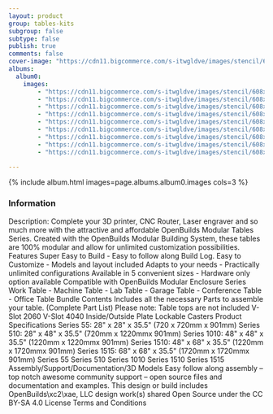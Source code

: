 ```yaml
---
layout: product
group: tables-kits
subgroup: false
subtype: false
publish: true
comments: false
cover-image: "https://cdn11.bigcommerce.com/s-itwgldve/images/stencil/608x608/products/3840/7802/LEAD_1515_with_table__24306.1675310616.png?c=2"
albums:
  album0:
    images:
        - "https://cdn11.bigcommerce.com/s-itwgldve/images/stencil/608x608/products/3840/7802/LEAD_1515_with_table__24306.1675310616.png?c=2"
        - "https://cdn11.bigcommerce.com/s-itwgldve/images/stencil/608x608/products/3840/7801/1010_Series_Table_LEAD_1010__67658.1675310616.gif?c=2"
        - "https://cdn11.bigcommerce.com/s-itwgldve/images/stencil/608x608/products/3840/8030/Table_Series_Layout_watermark__41517.1675310616.png?c=2"
        - "https://cdn11.bigcommerce.com/s-itwgldve/images/stencil/608x608/products/3840/7795/Table_55_Series.203_watermarked__04287.1675310615.png?c=2"
        - "https://cdn11.bigcommerce.com/s-itwgldve/images/stencil/608x608/products/3840/7796/Table_510_Series.204_watermarked__34094.1675310615.png?c=2"
        - "https://cdn11.bigcommerce.com/s-itwgldve/images/stencil/608x608/products/3840/7797/Table_1510_Series.205_watermarked__44898.1675310615.png?c=2"
        - "https://cdn11.bigcommerce.com/s-itwgldve/images/stencil/608x608/products/3840/7798/Table_1010_Series.206_watermarked__46354.1675310615.png?c=2"
        - "https://cdn11.bigcommerce.com/s-itwgldve/images/stencil/608x608/products/3840/8673/LEAD_1515_Render_Silver_table.201_watermarked__86333.1675310616.png?c=2"
        - "https://cdn11.bigcommerce.com/s-itwgldve/images/stencil/608x608/products/3840/8702/Table_1515_Series.180_watermarked__35501.1675310616.png?c=2"

---
```


{% include album.html images=page.albums.album0.images cols=3 %}

### Information

Description:
 Complete your 3D printer, CNC Router, Laser engraver and so much more with the attractive and affordable OpenBuilds Modular Tables Series. Created with the OpenBuilds Modular Building System, these tables are 100% modular and allow for unlimited customization possibilities.   Features  Super Easy to Build - Easy to follow along Build Log. Easy to Customize - Models and layout included Adapts to your needs - Practically unlimited configurations Available in 5 convenient sizes - Hardware only option available Compatible with OpenBuilds Modular Enclosure Series Work Table - Machine Table - Lab Table - Garage Table - Conference Table - Office Table   Bundle Contents Includes all the necessary Parts to assemble your table. (Complete Part List)  Please note: Table tops are not included V-Slot 2060 V-Slot 4040 Inside/Outside Plate Lockable Casters Product Specifications   Series 55: 28" x 28"  x 35.5"  (720 x 720mm x 901mm) Series 510: 28" x 48"  x 35.5"  (720mm x 1220mmx 901mm) Series 1010: 48" x 48" x 35.5"  (1220mm x 1220mmx 901mm) Series 1510: 48" x 68" x 35.5"  (1220mm x 1720mmx 901mm) Series 1515: 68" x 68"  x 35.5" (1720mm x 1720mmx 901mm) Series 55 Series 510 Series 1010 Series 1510 Series 1515 Assembly/Support/Documentation/3D Models Easy follow along assembly – top notch awesome community support – open source files and documentation and examples. This design or build includes OpenBuilds\xc2\xae, LLC design work(s) shared Open Source under the CC BY-SA 4.0 License Terms and Conditions   

